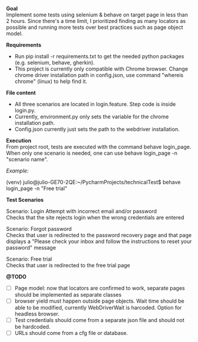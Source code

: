 **Goal**  
Implement some tests using selenium & behave on target page in less than 2 hours.
Since there's a time limit, I prioritized finding as many locators as possible and running more tests over best practices 
such as page object model.

**Requirements**  
- Run pip install -r requirements.txt to get the needed python packages (e.g. selenium, behave, gherkin).
- This project is currently only compatible with Chrome browser. Change chrome driver installation path in config.json,
use command "whereis chrome" (linux) to help find it.

**File content**  
- All three scenarios are located in login.feature. Step code is inside login.py.   
- Currently, environment.py only sets the variable for the chrome installation path.
- Config.json currently just sets the path to the webdriver installation.

**Execution**  
From project root, tests are executed with the command behave login_page. When only one scenario is needed, one can use
behave login_page -n "scenario name".

*Example:*

(venv) julio@julio-GE70-2QE:~/PycharmProjects/technicalTest$ behave login_page -n "Free trial"

**Test Scenarios**  

Scenario: Login Attempt with incorrect email and/or password  
Checks that the site rejects login when the wrong credentials are entered

Scenario: Forgot password  
Checks that user is redirected to the password recovery page and that page displays a "Please check your inbox and follow
the instructions to reset your password" message

Scenario: Free trial  
Checks that user is redirected to the free trial page

**@TODO**  
- [ ] Page model: now that locators are confirmed to work, separate pages should be implemented as separate classes  
- [ ] browser yield must happen outside page objects. Wait time should be able to be modified, currently WebDriverWait is
harcoded. Option for headless browser.
- [ ] Test credentials should come from a separate json file and should not be hardcoded.
- [ ] URLs should come from a cfg file or database.

